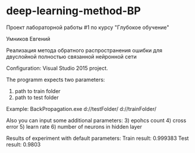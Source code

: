 # deep-learning-method-BP
Проект лабораторной работы #1 по курсу "Глубокое обучение"

Умников Евгений

Реализация метода обратного распространения ошибки 
для двуслойной полностью связанной нейронной сети

Configuration: Visual Studio 2015 project.

The programm expects two parameters: 
1) path to train folder
2) path to test folder

Example:  BackPropagation.exe d://testFolder/ d://trainFolder/

Also you can input some additional parameters: 
3) epohcs count
4) cross error
5) learn rate
6) number of neurons in hidden layer

Results of experiment with default parameters:
Train result: 0.999383
Test result: 0.9803
